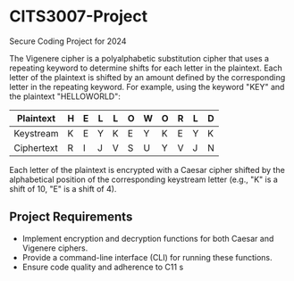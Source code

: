 # CITS3007-Project
Secure Coding Project for 2024

The Vigenere cipher is a polyalphabetic substitution cipher that uses a repeating keyword to determine shifts for each letter in the plaintext. Each letter of the plaintext is shifted by an amount defined by the corresponding letter in the repeating keyword. For example, using the keyword "KEY" and the plaintext "HELLOWORLD":

| Plaintext    | H | E | L | L | O | W | O | R | L | D |
|--------------|---|---|---|---|---|---|---|---|---|---|
| Keystream    | K | E | Y | K | E | Y | K | E | Y | K |
| Ciphertext   | R | I | J | V | S | U | Y | V | J | N |

Each letter of the plaintext is encrypted with a Caesar cipher shifted by the alphabetical position of the corresponding keystream letter (e.g., "K" is a shift of 10, "E" is a shift of 4).

## Project Requirements

- Implement encryption and decryption functions for both Caesar and Vigenere ciphers.
- Provide a command-line interface (CLI) for running these functions.
- Ensure code quality and adherence to C11 s
